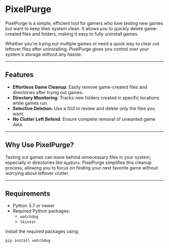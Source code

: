 # PixelPurge

PixelPurge is a simple, efficient tool for gamers who love testing new games but want to keep their system clean. It allows you to quickly delete game-created files and folders, making it easy to fully uninstall games.

Whether you're trying out multiple games or need a quick way to clear out leftover files after uninstalling, PixelPurge gives you control over your system's storage without any hassle.

---

## Features

- **Effortless Game Cleanup**: Easily remove game-created files and directories after trying out games.
- **Directory Monitoring**: Tracks new folders created in specific locations while games run.
- **Selective Deletion**: Use a GUI to review and delete only the files you want.
- **No Clutter Left Behind**: Ensure complete removal of unwanted game data.

---

## Why Use PixelPurge?

Testing out games can leave behind unnecessary files in your system, especially in directories like `AppData`. PixelPurge simplifies this cleanup process, allowing you to focus on finding your next favorite game without worrying about leftover clutter.

---

## Requirements

- Python 3.7 or newer
- Required Python packages:
    - `watchdog`
    - `tkinter`

Install the required packages using:
```bash
pip install watchdog
